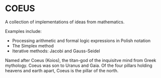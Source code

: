 # COEUS
A collection of implementations of ideas from mathematics.

Examples include:
- Processing arithmetic and formal logic expressions in Polish notation
- The Simplex method
- Iterative methods: Jacobi and Gauss-Seidel

Named after Coeus (Koios), the titan-god of the inquisitve mind from Greek mythology. Coeus was son to Uranus and Gaia. Of the four pillars holding heavens and earth apart, Coeus is the pillar of the north.
